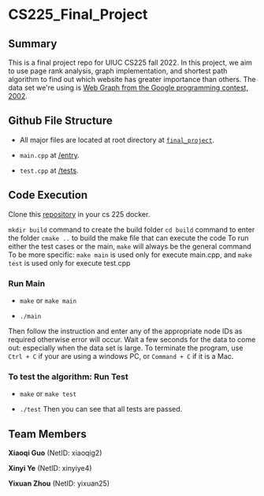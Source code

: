 # CS225_Final_Project

## Summary

This is a final project repo for UIUC CS225 fall 2022. In this project, we aim to use page rank analysis, graph implementation, and shortest path algorithm to find out which website has greater importance than others. The data set we're using is [Web Graph from the Google programming contest, 2002](http://snap.stanford.edu/data/web-Google.html).

## Github File Structure

- All major files are located at root directory at [`final_project`](https://github.com/lucyzhou1031/CS225_Final_Project/tree/main/final_project).

- `main.cpp` at [/entry](https://github.com/lucyzhou1031/CS225_Final_Project/tree/main/final_project/entry).

- `test.cpp` at [/tests](https://github.com/lucyzhou1031/CS225_Final_Project/tree/main/final_project/tests).

## Code Execution

Clone this [repository](https://github.com/lucyzhou1031/CS225_Final_Project/tree/main/final_project) in your cs 225 docker.

`mkdir build` command to create the build folder
`cd build` command to enter the folder
`cmake ..` to build the make file that can execute the code
To run either the test cases or the main, `make` will always be the general command
To be more specific: `make main` is used only for execute main.cpp, and `make test` is used only for execute test.cpp
### Run Main

- `make` or `make main`

- `./main`

Then follow the instruction and enter any of the appropriate node IDs as required otherwise error will occur. Wait a few seconds for the data to come out: especially when the data set is large.
To terminate the program, use `Ctrl + C` if your are using a windows PC, or `Command + C` if it is a Mac. 

### To test the algorithm: Run Test

- `make` or `make test`

- `./test`
Then you can see that all tests are passed. 

## Team Members

**Xiaoqi Guo** (NetID: xiaoqig2)

**Xinyi Ye** (NetID: xinyiye4)

**Yixuan Zhou** (NetID: yixuan25)
